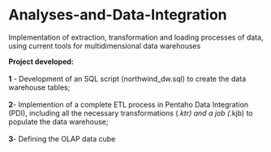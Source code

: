 # Analyses-and-Data-Integration
Implementation of extraction, transformation and loading processes of data, using current tools for multidimensional data warehouses

**Project developed:**\
\
    **1** - Development of an SQL script (northwind_dw.sql) to create the data warehouse tables;\
    \
   **2**- Implemention of  a complete ETL process in Pentaho Data Integration (PDI), including all the necessary transformations (*.ktr) and a job (*.kjb) to populate         the data warehouse;\
    \
    **3**- Defining the OLAP data cube
